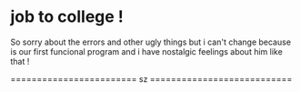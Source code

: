 # job to college !

So sorry about the errors and other ugly things but i can't change because is
our first funcional program and i have nostalgic feelings about him like that !

======================== sz ===========================
